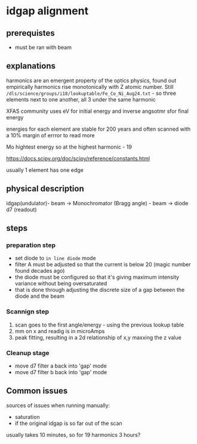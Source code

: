 # idgap alignment

## prerequistes

- must be ran with beam

## explanations

harmonics are an emergent property of the optics physics, found out empirically
harmonics rise monotonically with Z atomic number. Still
`/dls/science/groups/i18/lookuptable/Fe_Co_Ni_Aug24.txt` - so three elements next to one another, all 3 under the same harmonic

XFAS community uses eV for initial energy and inverse angsotmr sfor final energy

energies for each element are stable for 200 years and often scanned with a 10% margin of errror to read more

Mo hightest energy so at the highest harmonic - 19

<https://docs.scipy.org/doc/scipy/reference/constants.html>

usually 1 element has one edge

## physical description

idgap(undulator)- beam -> Monochromator (Bragg angle) - beam -> diode d7 (readout)

## steps

### preparation step

- set diode to `in line diode` mode
- filter A must be adjusted so that the current is below 20 (magic number found decades ago)
- the diode must be configured so that it's giving maximum intensity variance without being oversaturated
- that is done through adjusting the discrete size of a gap between the diode and the beam

### Scannign step

1. scan goes to the first angle/energy - using the previous lookup table
2. mm on x and readig is in microAmps
3. peak fitting, resulting in a 2d relationship of x,y maxxing the z value

### Cleanup stage

- move d7 filter a back into 'gap' mode
- move d7 filter b back into 'gap' mode

## Common issues

sources of issues when running manually:

- saturation
- if the original idgap is so far out of the scan

usually takes 10 minutes, so for 19 harmonics 3 hours?
